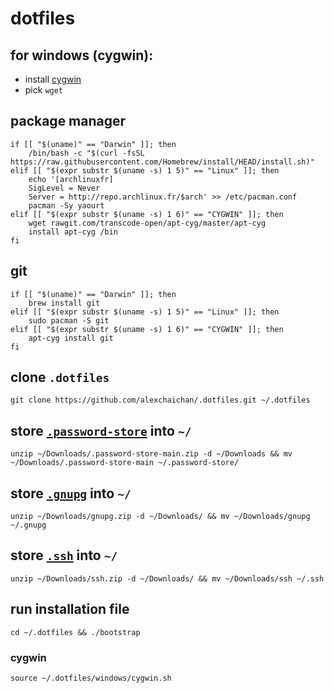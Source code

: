 # dotfiles

## for windows (cygwin):
- install [cygwin](https://cygwin.com/setup-x86_64.exe)
- pick `wget`

## package manager

```
if [[ "$(uname)" == "Darwin" ]]; then
    /bin/bash -c "$(curl -fsSL https://raw.githubusercontent.com/Homebrew/install/HEAD/install.sh)"
elif [[ "$(expr substr $(uname -s) 1 5)" == "Linux" ]]; then
    echo '[archlinuxfr]
    SigLevel = Never
    Server = http://repo.archlinux.fr/$arch' >> /etc/pacman.conf
    pacman -Sy yaourt
elif [[ "$(expr substr $(uname -s) 1 6)" == "CYGWIN" ]]; then
    wget rawgit.com/transcode-open/apt-cyg/master/apt-cyg
    install apt-cyg /bin
fi
```

## git

```
if [[ "$(uname)" == "Darwin" ]]; then
    brew install git
elif [[ "$(expr substr $(uname -s) 1 5)" == "Linux" ]]; then
    sudo pacman -S git
elif [[ "$(expr substr $(uname -s) 1 6)" == "CYGWIN" ]]; then
    apt-cyg install git
fi
```

## clone `.dotfiles`

`git clone https://github.com/alexchaichan/.dotfiles.git ~/.dotfiles`

## store [`.password-store`](https://github.com/alexchaichan/.password-store/archive/refs/heads/main.zip) into `~/`

`unzip ~/Downloads/.password-store-main.zip -d ~/Downloads && mv ~/Downloads/.password-store-main ~/.password-store/`

## store [`.gnupg`](https://drive.proton.me/urls/1K1QVY03ZC#8nRtoDHTIi6J) into `~/`

```
unzip ~/Downloads/gnupg.zip -d ~/Downloads/ && mv ~/Downloads/gnupg ~/.gnupg
```

## store [`.ssh`](https://drive.proton.me/urls/ZMK4QJ66H4#OTp4ouSzq31D) into `~/`

```
unzip ~/Downloads/ssh.zip -d ~/Downloads/ && mv ~/Downloads/ssh ~/.ssh
```

## run installation file

`cd ~/.dotfiles && ./bootstrap`

<!-- ## calcurse config -->
<!---->
<!-- ``` -->
<!-- calcurse-caldav --init=two-way -->
<!---->
<!-- ln -sf ~/Dropbox/iphone/todo ~/.calcurse -->
<!-- ``` -->

### cygwin

`source ~/.dotfiles/windows/cygwin.sh`
